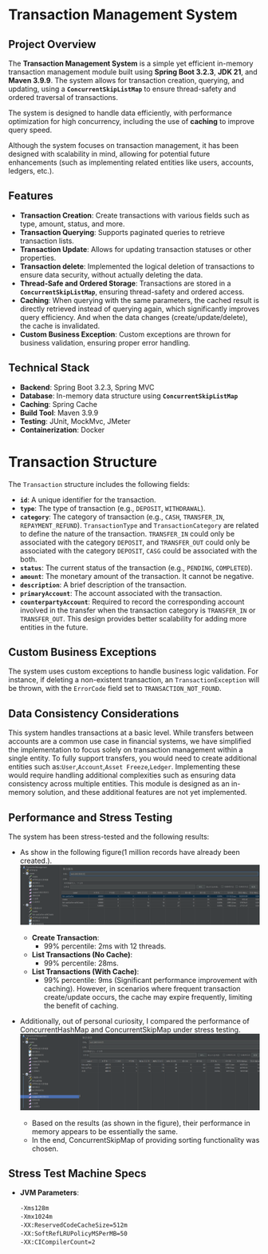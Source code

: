# Transaction Management System

## Project Overview

The **Transaction Management System** is a simple yet efficient in-memory transaction management module built using **Spring Boot 3.2.3**, **JDK 21**, and **Maven 3.9.9**. The system allows for transaction creation, querying, and updating, using a **`ConcurrentSkipListMap`** to ensure thread-safety and ordered traversal of transactions.

The system is designed to handle data efficiently, with performance optimization for high concurrency, including the use of **caching** to improve query speed.

Although the system focuses on transaction management, it has been designed with scalability in mind, allowing for potential future enhancements (such as implementing related entities like users, accounts, ledgers, etc.).

## Features

- **Transaction Creation**: Create transactions with various fields such as type, amount, status, and more.
- **Transaction Querying**: Supports paginated queries to retrieve transaction lists.
- **Transaction Update**: Allows for updating transaction statuses or other properties.
- **Transaction delete**: Implemented the logical deletion of transactions to ensure data security, without actually deleting the data.
- **Thread-Safe and Ordered Storage**: Transactions are stored in a **`ConcurrentSkipListMap`**, ensuring thread-safety and ordered access.
- **Caching**: When querying with the same parameters, the cached result is directly retrieved instead of querying again, which significantly improves query efficiency. And when the data changes (create/update/delete), the cache is invalidated.
- **Custom Business Exception**: Custom exceptions are thrown for business validation, ensuring proper error handling.

## Technical Stack

- **Backend**: Spring Boot 3.2.3, Spring MVC
- **Database**: In-memory data structure using **`ConcurrentSkipListMap`**
- **Caching**: Spring Cache
- **Build Tool**: Maven 3.9.9
- **Testing**: JUnit, MockMvc, JMeter
- **Containerization**: Docker


# Transaction Structure

The `Transaction` structure includes the following fields:

- **`id`**: A unique identifier for the transaction.
- **`type`**: The type of transaction (e.g., `DEPOSIT`, `WITHDRAWAL`).
- **`category`**: The category of transaction (e.g., `CASH`, `TRANSFER_IN`, `REPAYMENT_REFUND`). `TransactionType` and `TransactionCategory` are related to define the nature of the transaction.
  `TRANSFER_IN` could only be associated with the category `DEPOSIT`, and `TRANSFER_OUT` could only be associated with the category `DEPOSIT`, `CASG` could  be associated with the both.
- **`status`**: The current status of the transaction (e.g., `PENDING`, `COMPLETED`).
- **`amount`**: The monetary amount of the transaction. It cannot be negative.
- **`description`**: A brief description of the transaction.
- **`primaryAccount`**: The account associated with the transaction.
- **`counterpartyAccount`**: Required to record the corresponding account involved in the transfer when the transaction category is `TRANSFER_IN` or `TRANSFER_OUT`. This design provides better scalability for adding more entities in the future.


## Custom Business Exceptions

The system uses custom exceptions to handle business logic validation. For instance, if deleting a non-existent transaction, an `TransactionException` will be thrown, with the `ErrorCode` field set to `TRANSACTION_NOT_FOUND`.

## Data Consistency Considerations

This system handles transactions at a basic level. While transfers between accounts are a common use case in financial systems, 
we have simplified the implementation to focus solely on transaction management within a single entity. To fully support transfers, 
you would need to create additional entities such as:`User`,`Account`,`Asset Freeze`,`Ledger`. Implementing these would require handling additional complexities such as ensuring data consistency across multiple entities. This module is designed as an in-memory solution, and these additional features are not yet implemented.

## Performance and Stress Testing

The system has been stress-tested and the following results:

- As show in the following figure(1 million records have already been created.).
  ![performance](performance.png)
  - **Create Transaction**:
    - 99% percentile: 2ms with 12 threads.
  - **List Transactions (No Cache)**:
    - 99% percentile: 28ms.
  - **List Transactions (With Cache)**:
    - 99% percentile: 9ms (Significant performance improvement with caching).
    However, in scenarios where frequent transaction create/update occurs, the cache may expire frequently, limiting the benefit of caching.

- Additionally, out of personal curiosity, I compared the performance of ConcurrentHashMap and ConcurrentSkipMap under stress testing.
  ![mapVS](mapVS.png)
  - Based on the results (as shown in the figure), their performance in memory appears to be essentially the same.
  - In the end, ConcurrentSkipMap of providing sorting functionality was chosen.



## Stress Test Machine Specs
- **JVM Parameters**:
  ```bash
  -Xms128m 
  -Xmx1024m 
  -XX:ReservedCodeCacheSize=512m 
  -XX:SoftRefLRUPolicyMSPerMB=50 
  -XX:CICompilerCount=2 

